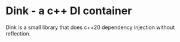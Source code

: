 # Dink - a c++ DI container
Dink is a small library that does c++20 dependency injection without reflection.
